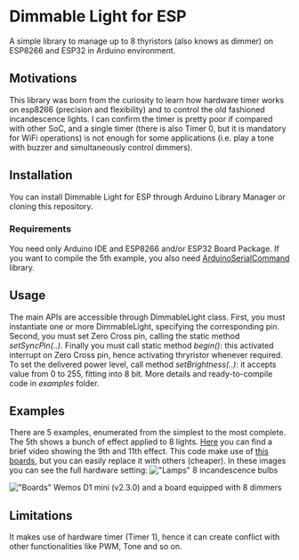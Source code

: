 # Dimmable Light for ESP
A simple library to manage up to 8 thyristors (also knows as dimmer) on ESP8266 and ESP32 in Arduino environment. 

## Motivations
This library was born from the curiosity to learn how hardware timer works on esp8266 (precision and flexibility) and to control the old fashioned incandescence lights. I can confirm the timer is pretty poor if compared with other SoC, and a single timer (there is also Timer 0, but it is mandatory for WiFi operations) is not enough for some applications (i.e. play a tone with buzzer and simultaneously control dimmers).

## Installation
You can install Dimmable Light for ESP through Arduino Library Manager or cloning this repository.

### Requirements
You need only Arduino IDE and ESP8266 and/or ESP32 Board Package. If you want to compile the 5th example, you also need [ArduinoSerialCommand](https://github.com/kroimon/Arduino-SerialCommand) library.

## Usage
The main APIs are accessible through DimmableLight class. First, you must instantiate one or more DimmableLight, specifying the corresponding pin. Second, you must set Zero Cross pin, calling the static method *setSyncPin(..)*. Finally you must call static method *begin()*: this activated interrupt on Zero Cross pin, hence activating thryristor whenever required. To set the delivered power level, call method *setBrightness(..)*: it accepts value from 0 to 255, fitting into 8 bit. 
More details and ready-to-compile code in *examples* folder.

## Examples
There are 5 examples, enumerated from the simplest to the most complete. The 5th shows a bunch of effect applied to 8 lights. [Here](https://youtu.be/DRJcCIZw_Mw) you can find a brief video showing the 9th and 11th effect. This code make use of [this boards](https://www.ebay.it/itm/8CH-AC-LED-BULB-DIMMER-SSR-RELAY-110V-220V-SMART-HOME-ARDUINO-RASPBERRY/122631760038), but you can easily replace it with others (cheaper).
In these images you can see the full hardware setting:
!["Lamps"](https://i.ibb.co/zVBRB9k/IMG-4045.jpg "Lamps")
8 incandescence bulbs

!["Boards"](https://i.ibb.co/YN2Fktn/IMG-4041.jpg "Boards")
Wemos D1 mini (v2.3.0) and a board equipped with 8 dimmers

## Limitations
It makes use of hardware timer (Timer 1), hence it can create conflict with other functionalities like PWM, Tone and so on.
